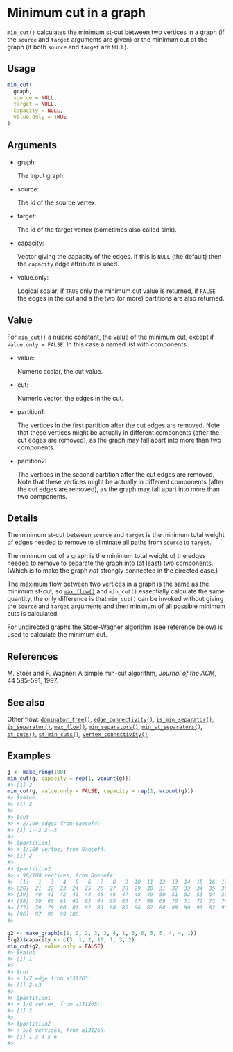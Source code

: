 # Minimum cut in a graph

`min_cut()` calculates the minimum st-cut between two vertices in a
graph (if the `source` and `target` arguments are given) or the minimum
cut of the graph (if both `source` and `target` are `NULL`).

## Usage

``` r
min_cut(
  graph,
  source = NULL,
  target = NULL,
  capacity = NULL,
  value.only = TRUE
)
```

## Arguments

- graph:

  The input graph.

- source:

  The id of the source vertex.

- target:

  The id of the target vertex (sometimes also called sink).

- capacity:

  Vector giving the capacity of the edges. If this is `NULL` (the
  default) then the `capacity` edge attribute is used.

- value.only:

  Logical scalar, if `TRUE` only the minimum cut value is returned, if
  `FALSE` the edges in the cut and a the two (or more) partitions are
  also returned.

## Value

For `min_cut()` a nuieric constant, the value of the minimum cut, except
if `value.only = FALSE`. In this case a named list with components:

- value:

  Numeric scalar, the cut value.

- cut:

  Numeric vector, the edges in the cut.

- partition1:

  The vertices in the first partition after the cut edges are removed.
  Note that these vertices might be actually in different components
  (after the cut edges are removed), as the graph may fall apart into
  more than two components.

- partition2:

  The vertices in the second partition after the cut edges are removed.
  Note that these vertices might be actually in different components
  (after the cut edges are removed), as the graph may fall apart into
  more than two components.

## Details

The minimum st-cut between `source` and `target` is the minimum total
weight of edges needed to remove to eliminate all paths from `source` to
`target`.

The minimum cut of a graph is the minimum total weight of the edges
needed to remove to separate the graph into (at least) two components.
(Which is to make the graph *not* strongly connected in the directed
case.)

The maximum flow between two vertices in a graph is the same as the
minimum st-cut, so
[`max_flow()`](https://r.igraph.org/reference/max_flow.md) and
`min_cut()` essentially calculate the same quantity, the only difference
is that `min_cut()` can be invoked without giving the `source` and
`target` arguments and then minimum of all possible minimum cuts is
calculated.

For undirected graphs the Stoer-Wagner algorithm (see reference below)
is used to calculate the minimum cut.

## References

M. Stoer and F. Wagner: A simple min-cut algorithm, *Journal of the
ACM*, 44 585-591, 1997.

## See also

Other flow:
[`dominator_tree()`](https://r.igraph.org/reference/dominator_tree.md),
[`edge_connectivity()`](https://r.igraph.org/reference/edge_connectivity.md),
[`is_min_separator()`](https://r.igraph.org/reference/is_min_separator.md),
[`is_separator()`](https://r.igraph.org/reference/is_separator.md),
[`max_flow()`](https://r.igraph.org/reference/max_flow.md),
[`min_separators()`](https://r.igraph.org/reference/min_separators.md),
[`min_st_separators()`](https://r.igraph.org/reference/min_st_separators.md),
[`st_cuts()`](https://r.igraph.org/reference/st_cuts.md),
[`st_min_cuts()`](https://r.igraph.org/reference/st_min_cuts.md),
[`vertex_connectivity()`](https://r.igraph.org/reference/vertex_connectivity.md)

## Examples

``` r
g <- make_ring(100)
min_cut(g, capacity = rep(1, vcount(g)))
#> [1] 2
min_cut(g, value.only = FALSE, capacity = rep(1, vcount(g)))
#> $value
#> [1] 2
#> 
#> $cut
#> + 2/100 edges from 8aecef4:
#> [1] 1--2 2--3
#> 
#> $partition1
#> + 1/100 vertex, from 8aecef4:
#> [1] 2
#> 
#> $partition2
#> + 99/100 vertices, from 8aecef4:
#>  [1]   1   3   4   5   6   7   8   9  10  11  12  13  14  15  16  17  18  19  20
#> [20]  21  22  23  24  25  26  27  28  29  30  31  32  33  34  35  36  37  38  39
#> [39]  40  41  42  43  44  45  46  47  48  49  50  51  52  53  54  55  56  57  58
#> [58]  59  60  61  62  63  64  65  66  67  68  69  70  71  72  73  74  75  76  77
#> [77]  78  79  80  81  82  83  84  85  86  87  88  89  90  91  92  93  94  95  96
#> [96]  97  98  99 100
#> 

g2 <- make_graph(c(1, 2, 2, 3, 3, 4, 1, 6, 6, 5, 5, 4, 4, 1))
E(g2)$capacity <- c(3, 1, 2, 10, 1, 3, 2)
min_cut(g2, value.only = FALSE)
#> $value
#> [1] 1
#> 
#> $cut
#> + 1/7 edge from a131265:
#> [1] 2->3
#> 
#> $partition1
#> + 1/6 vertex, from a131265:
#> [1] 2
#> 
#> $partition2
#> + 5/6 vertices, from a131265:
#> [1] 1 3 4 5 6
#> 
```
